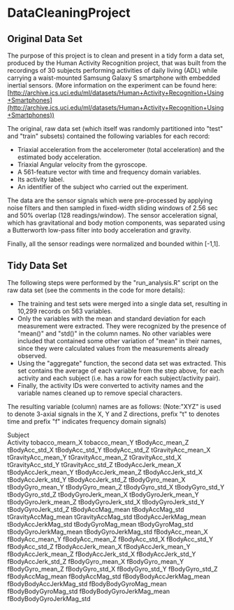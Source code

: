 DataCleaningProject
===================

Original Data Set
-----------------

The purpose of this project is to clean and present in a tidy form a data set, produced by the Human Activity Recognition project, that was built from the recordings of 30 subjects performing activities of daily living (ADL) while carrying a waist-mounted Samsung Galaxy S smartphone with embedded inertial sensors. (More information on the experiment can be found here: [http://archive.ics.uci.edu/ml/datasets/Human+Activity+Recognition+Using+Smartphones](http://archive.ics.uci.edu/ml/datasets/Human+Activity+Recognition+Using+Smartphones))

The original, raw data set (which itself was randomly partitioned into "test" and "train" subsets)  contained the following variables for each record:
- Triaxial acceleration from the accelerometer (total acceleration) and the estimated body acceleration. 
- Triaxial Angular velocity from the gyroscope. 
- A 561-feature vector with time and frequency domain variables. 
- Its activity label. 
- An identifier of the subject who carried out the experiment.

The data are the  sensor signals which were pre-processed by applying noise filters and then sampled in fixed-width sliding windows of 2.56 sec and 50% overlap (128 readings/window). The sensor acceleration signal, which has gravitational and body motion components, was separated using a Butterworth low-pass filter into body acceleration and gravity.

Finally, all the sensor readings were normalized and bounded within [-1,1].

Tidy Data Set
-------------

The following steps were performed by the "run_analysis.R" script on the raw data set (see the comments in the code for more details):
- The training and test sets were merged into a single data set, resulting in 10,299 records on 563 variables.
- Only the variables with the mean and standard deviation for each measurement were extracted. They were recognized by the presence of "mean()" and "std()" in the column names. No other variables were included that contained some other variation of "mean" in their names, since they were calculated values from the measurements already observed.
- Using the "aggregate" function, the second data set was extracted. This set contains the average of each variable from the step above, for each activity and each subject (i.e. has a row for each subject/activity pair).
- Finally, the activity IDs were converted to activity names and the variable names cleaned up to remove special characters.

The resulting variable (column) names are as follows:
(Note:"XYZ" is used to denote 3-axial signals in the X, Y and Z directions, prefix "t" to denotes time and prefix "f" indicates frequency domain signals)

Subject<br />
Activity
tobacco_mearn_X
tobacco_mean_Y
tBodyAcc_mean_Z
tBodyAcc_std_X
tBodyAcc_std_Y
tBodyAcc_std_Z
tGravityAcc_mean_X
tGravityAcc_mean_Y
tGravityAcc_mean_Z
tGravityAcc_std_X
tGravityAcc_std_Y
tGravityAcc_std_Z
tBodyAccJerk_mean_X
tBodyAccJerk_mean_Y
tBodyAccJerk_mean_Z
tBodyAccJerk_std_X
tBodyAccJerk_std_Y
tBodyAccJerk_std_Z
tBodyGyro_mean_X
tBodyGyro_mean_Y
tBodyGyro_mean_Z
tBodyGyro_std_X
tBodyGyro_std_Y
tBodyGyro_std_Z
tBodyGyroJerk_mean_X
tBodyGyroJerk_mean_Y
tBodyGyroJerk_mean_Z
tBodyGyroJerk_std_X
tBodyGyroJerk_std_Y
tBodyGyroJerk_std_Z
tBodyAccMag_mean
tBodyAccMag_std
tGravityAccMag_mean
tGravityAccMag_std
tBodyAccJerkMag_mean
tBodyAccJerkMag_std
tBodyGyroMag_mean
tBodyGyroMag_std
tBodyGyroJerkMag_mean
tBodyGyroJerkMag_std
fBodyAcc_mean_X
fBodyAcc_mean_Y
fBodyAcc_mean_Z
fBodyAcc_std_X
fBodyAcc_std_Y
fBodyAcc_std_Z
fBodyAccJerk_mean_X
fBodyAccJerk_mean_Y
fBodyAccJerk_mean_Z
fBodyAccJerk_std_X
fBodyAccJerk_std_Y
fBodyAccJerk_std_Z
fBodyGyro_mean_X
fBodyGyro_mean_Y
fBodyGyro_mean_Z
fBodyGyro_std_X
fBodyGyro_std_Y
fBodyGyro_std_Z
fBodyAccMag_mean
fBodyAccMag_std
fBodyBodyAccJerkMag_mean
fBodyBodyAccJerkMag_std
fBodyBodyGyroMag_mean
fBodyBodyGyroMag_std
fBodyBodyGyroJerkMag_mean
fBodyBodyGyroJerkMag_std

